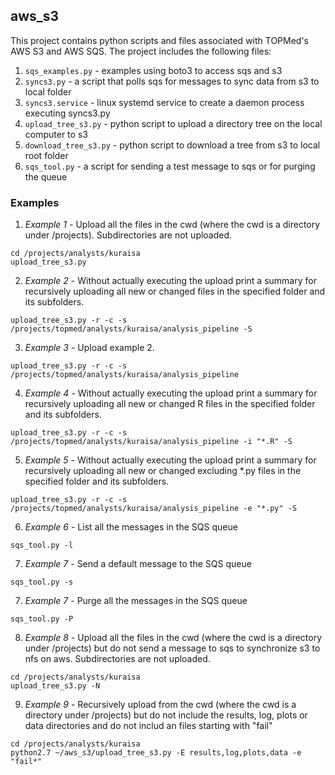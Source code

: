 ## aws_s3 ##

This project contains python scripts and files associated with TOPMed's AWS S3 and AWS SQS.  The project includes the following files:
1. `sqs_examples.py` - examples using boto3 to access sqs and s3
2. `syncs3.py` - a script that polls sqs for messages to sync data from s3 to local folder
3. `syncs3.service` - linux systemd service to create a daemon process executing syncs3.py
4. `upload_tree_s3.py` - python script to upload a directory tree on the local computer to s3
5. `download_tree_s3.py` - python script to download a tree from s3 to local root folder
5. `sqs_tool.py` - a script for sending a test message to sqs or for purging the queue

### Examples ###
1. <i>Example 1</i> - Upload all the files in the cwd (where the cwd is a directory under /projects).  Subdirectories are not uploaded.
```{r}
cd /projects/analysts/kuraisa
upload_tree_s3.py
```
2. <i>Example 2</i> - Without actually executing the upload print a summary for recursively uploading all new or changed files in the specified folder and its subfolders.
```{r}
upload_tree_s3.py -r -c -s /projects/topmed/analysts/kuraisa/analysis_pipeline -S
```
3. <i>Example 3</i> - Upload example 2.
```{r}
upload_tree_s3.py -r -c -s /projects/topmed/analysts/kuraisa/analysis_pipeline
```
4. <i>Example 4</i> - Without actually executing the upload print a summary for recursively uploading all new or changed R files in the specified folder and its subfolders.
```{r}
upload_tree_s3.py -r -c -s /projects/topmed/analysts/kuraisa/analysis_pipeline -i "*.R" -S
```
5. <i>Example 5</i> - Without actually executing the upload print a summary for recursively uploading all new or changed excluding *.py files in the specified folder and its subfolders.
```{r}
upload_tree_s3.py -r -c -s /projects/topmed/analysts/kuraisa/analysis_pipeline -e "*.py" -S
```
6. <i>Example 6</i> - List all the messages in the SQS queue
```{r}
sqs_tool.py -l
```
7. <i>Example 7</i> - Send a default message to the SQS queue
```{r}
sqs_tool.py -s
```
7. <i>Example 7</i> - Purge all the messages in the SQS queue
```{r}
sqs_tool.py -P
```
8. <i>Example 8</i> - Upload all the files in the cwd (where the cwd is a directory under /projects) but do not send a message to sqs to synchronize s3 to nfs on aws.  Subdirectories are not uploaded.
```{r}
cd /projects/analysts/kuraisa
upload_tree_s3.py -N
```
9. <i>Example 9</i> - Recursively upload from the cwd (where the cwd is a directory under /projects) but do not include the results, log, plots or data directories and do not includ an files starting with "fail"
```{r}
cd /projects/analysts/kuraisa
python2.7 ~/aws_s3/upload_tree_s3.py -E results,log,plots,data -e "fail*"
```
